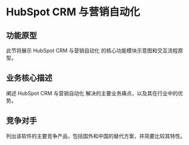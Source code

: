 # HubSpot CRM 与营销自动化

## 功能原型

此节将展示 HubSpot CRM 与营销自动化 的核心功能模块示意图和交互流程原型。

## 业务核心描述

阐述 HubSpot CRM 与营销自动化 解决的主要业务痛点，以及其在行业中的优势。

## 竞争对手

列出该软件的主要竞争产品，包括国外和中国的替代方案，并简要比较其特性。
